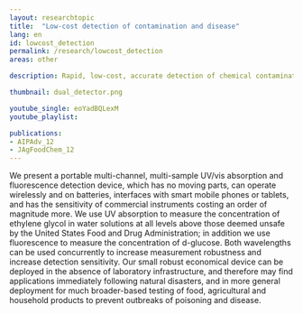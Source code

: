 ```yaml
---
layout: researchtopic
title:  "Low-cost detection of contamination and disease"
lang: en
id: lowcost_detection
permalink: /research/lowcost_detection
areas: other

description: Rapid, low-cost, accurate detection of chemical contamination and microbial pathogens for the developing world.

thumbnail: dual_detector.png

youtube_single: eoYadBQLexM
youtube_playlist: 

publications:
- AIPAdv_12
- JAgFoodChem_12
---
```

We present a portable multi-channel, multi-sample UV/vis absorption and fluorescence detection device, which has no moving parts, can operate wirelessly and on batteries, interfaces with smart mobile phones or tablets, and has the sensitivity of commercial instruments costing an order of magnitude more. We use UV absorption to measure the concentration of ethylene glycol in water solutions at all levels above those deemed unsafe by the United States Food and Drug Administration; in addition we use fluorescence to measure the concentration of d-glucose. Both wavelengths can be used concurrently to increase measurement robustness and increase detection sensitivity. Our small robust economical device can be deployed in the absence of laboratory infrastructure, and therefore may find applications immediately following natural disasters, and in more general deployment for much broader-based testing of food, agricultural and household products to prevent outbreaks of poisoning and disease.
